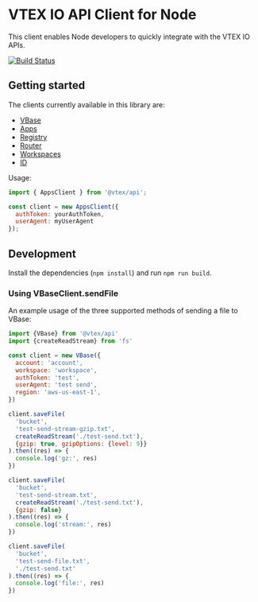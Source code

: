 # VTEX IO API Client for Node

This client enables Node developers to quickly integrate with the VTEX IO APIs.

[![Build Status](https://travis-ci.org/vtex/node-vtex-api.svg?branch=master)](https://travis-ci.org/vtex/node-vtex-api)

## Getting started

The clients currently available  in this library are:

- [VBase](https://github.com/vtex/node-vtex-api/blob/feature/context-bound/src/VBase.js#L22)
- [Apps](https://github.com/vtex/node-vtex-api/blob/feature/context-bound/src/Apps.js#L51)
- [Registry](https://github.com/vtex/node-vtex-api/blob/feature/context-bound/src/Registry.js#L27)
- [Router](https://github.com/vtex/node-vtex-api/blob/feature/context-bound/src/Router.js#L19)
- [Workspaces](https://github.com/vtex/node-vtex-api/blob/feature/context-bound/src/Workspaces.js#18)
- [ID](https://github.com/vtex/node-vtex-api/blob/feature/context-bound/src/ID.js#L13)

Usage:

```js
import { AppsClient } from '@vtex/api';

const client = new AppsClient({
  authToken: yourAuthToken,
  userAgent: myUserAgent
});
```

## Development

Install the dependencies (`npm install`) and run `npm run build`.


### Using VBaseClient.sendFile

An example usage of the three supported methods of sending a file to VBase:

```js
import {VBase} from '@vtex/api'
import {createReadStream} from 'fs'

const client = new VBase({
  account: 'account',
  workspace: 'workspace',
  authToken: 'test',
  userAgent: 'test send',
  region: 'aws-us-east-1',
})

client.saveFile(
  'bucket',
  'test-send-stream-gzip.txt',
  createReadStream('./test-send.txt'),
  {gzip: true, gzipOptions: {level: 9}}
).then((res) => {
  console.log('gz:', res)
})

client.saveFile(
  'bucket',
  'test-send-stream.txt',
  createReadStream('./test-send.txt'),
  {gzip: false}
).then((res) => {
  console.log('stream:', res)
})

client.saveFile(
  'bucket',
  'test-send-file.txt',
  './test-send.txt'
).then((res) => {
  console.log('file:', res)
})
```
